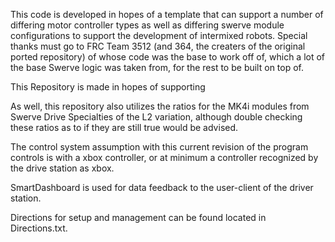 This code is developed in hopes of a template that can support a number of differing motor controller types as well as differing swerve module configurations to support the development of intermixed robots.
Special thanks must go to FRC Team 3512 (and 364, the creaters of the original ported repository) of whose code was the base to work off of, which a lot of the base Swerve logic was taken from, for the rest to be built on top of.

This Repository is made in hopes of supporting

As well, this repository also utilizes the ratios for the MK4i modules from Swerve Drive Specialties of the L2 variation, although double checking these ratios as to if they are still true would be advised.

The control system assumption with this current revision of the program controls is with a xbox controller, or at minimum a controller recognized by the drive station as xbox.

SmartDashboard is used for data feedback to the user-client of the driver station.


Directions for setup and management can be found located in Directions.txt.
